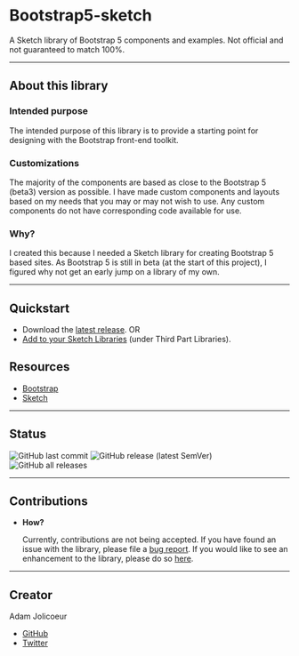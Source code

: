 # Bootstrap5-sketch
A Sketch library of Bootstrap 5 components and examples. Not official and not guaranteed to match 100%.

----
## About this library

### Intended purpose
The intended purpose of this library is to provide a starting point for designing with the Bootstrap front-end toolkit.

### Customizations
The majority of the components are based as close to the Bootstrap 5 (beta3) version as possible. I have made custom components and layouts based on my needs that you may or may not wish to use. Any custom components do not have corresponding code available for use.

### Why?
I created this because I needed a Sketch library for creating Bootstrap 5 based sites. As Bootstrap 5 is still in beta (at the start of this project), I figured why not get an early jump on a library of my own.

----

## Quickstart
 - Download the [latest release](https://github.com/AdamJ/Bootstrap5-sketch/releases/).
OR
 - [Add to your Sketch Libraries](https://www.sketch.com/s/bda12640-43a6-4271-b83a-0f88f50a80e9) (under Third Part Libraries).

## Resources
 - [Bootstrap](https://getbootstrap.com)
 - [Sketch](https://www.sketch.com)

----

## Status
![GitHub last commit](https://img.shields.io/github/last-commit/AdamJ/Bootstrap5-sketch?color=%2321476b&style=for-the-badge)
![GitHub release (latest SemVer)](https://img.shields.io/github/v/release/AdamJ/Bootstrap5-sketch?style=for-the-badge)
![GitHub all releases](https://img.shields.io/github/downloads/AdamJ/Bootstrap5-sketch/total?style=for-the-badge)

----

## Contributions
 - **How?**

    Currently, contributions are not being accepted. If you have found an issue with the library, please file a [bug report](https://github.com/AdamJ/Bootstrap5-sketch/issues/new?assignees=AdamJ&labels=bug&template=bug.md&title=%5BBUG%5D). If you would like to see an enhancement to the library, please do so [here](https://github.com/AdamJ/Bootstrap5-sketch/issues/new?assignees=AdamJ&labels=enhancement&template=enhancement.md&title=%5BEnhancement%5D).
   <!-- To contribute, just download/fork this repo and edit the file in Sketch. Once complete, follow the [Contribution Guidelines]() for  -->

----

## Creator
Adam Jolicoeur
 - [GitHub](https://github.com/AdamJ)
 - [Twitter](https://www.twitter.com/AdamJJolicoeur)
